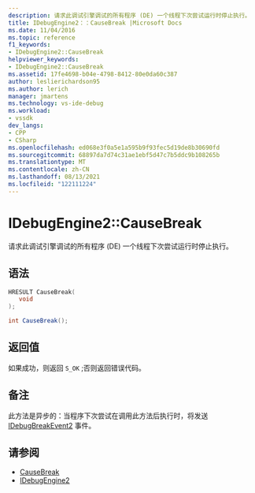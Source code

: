 ```yaml
---
description: 请求此调试引擎调试的所有程序 (DE) 一个线程下次尝试运行时停止执行。
title: IDebugEngine2：：CauseBreak |Microsoft Docs
ms.date: 11/04/2016
ms.topic: reference
f1_keywords:
- IDebugEngine2::CauseBreak
helpviewer_keywords:
- IDebugEngine2::CauseBreak
ms.assetid: 17fe4698-b04e-4798-8412-80e0da60c387
author: leslierichardson95
ms.author: lerich
manager: jmartens
ms.technology: vs-ide-debug
ms.workload:
- vssdk
dev_langs:
- CPP
- CSharp
ms.openlocfilehash: ed068e3f0a5e1a595b9f93fec5d19de8b30690fd
ms.sourcegitcommit: 68897da7d74c31ae1ebf5d47c7b5ddc9b108265b
ms.translationtype: MT
ms.contentlocale: zh-CN
ms.lasthandoff: 08/13/2021
ms.locfileid: "122111224"
---
```

# <a name="idebugengine2causebreak"></a>IDebugEngine2::CauseBreak
请求此调试引擎调试的所有程序 (DE) 一个线程下次尝试运行时停止执行。

## <a name="syntax"></a>语法

```cpp
HRESULT CauseBreak( 
   void 
);
```

```csharp
int CauseBreak();
```

## <a name="return-value"></a>返回值
 如果成功，则返回 `S_OK` ;否则返回错误代码。

## <a name="remarks"></a>备注
 此方法是异步的：当程序下次尝试在调用此方法后执行时，将发送 [IDebugBreakEvent2](../../../extensibility/debugger/reference/idebugbreakevent2.md) 事件。

## <a name="see-also"></a>请参阅
- [CauseBreak](../../../extensibility/debugger/reference/idebugprogram2-causebreak.md)
- [IDebugEngine2](../../../extensibility/debugger/reference/idebugengine2.md)
